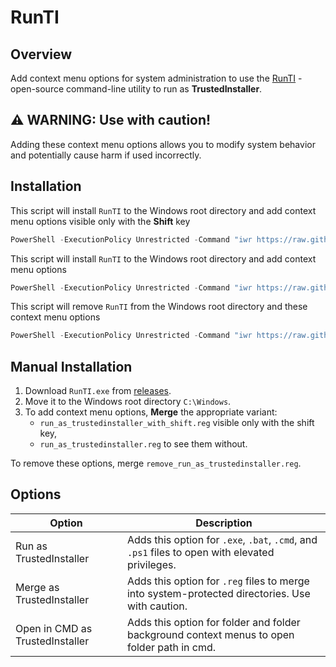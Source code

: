 # RunTI

## Overview

Add context menu options for system administration to use the [RunTI](/src/) - open-source command-line utility to run as **TrustedInstaller**.

## ⚠️ WARNING: Use with caution!

Adding these context menu options allows you to modify system behavior and potentially cause harm if used incorrectly.

## Installation

This script will install `RunTI` to the Windows root directory  and add context menu options visible only with the **Shift** key
```powershell
PowerShell -ExecutionPolicy Unrestricted -Command "iwr https://raw.githubusercontent.com/edelvarden/RunTI/main/install_with_shift.ps1 -useb | iex"
```

This script will install `RunTI` to the Windows root directory and add context menu options
```powershell
PowerShell -ExecutionPolicy Unrestricted -Command "iwr https://raw.githubusercontent.com/edelvarden/RunTI/main/install.ps1 -useb | iex"
```

This script will remove `RunTI` from the Windows root directory and these context menu options
```powershell
PowerShell -ExecutionPolicy Unrestricted -Command "iwr https://raw.githubusercontent.com/edelvarden/RunTI/main/remove.ps1 -useb | iex"
```

## Manual Installation

1. Download `RunTI.exe` from [releases](https://github.com/edelvarden/RunTI/releases/latest).
2. Move it to the Windows root directory `C:\Windows`.
3. To add context menu options, **Merge** the appropriate variant:
   - `run_as_trustedinstaller_with_shift.reg` visible only with the shift key,
   - `run_as_trustedinstaller.reg` to see them without.

To remove these options, merge `remove_run_as_trustedinstaller.reg`.

## Options

| Option                          | Description                                                                                     |
| ------------------------------- | ----------------------------------------------------------------------------------------------- |
| Run as TrustedInstaller         | Adds this option for `.exe`, `.bat`, `.cmd`, and `.ps1` files to open with elevated privileges. |
| Merge as TrustedInstaller       | Adds this option for `.reg` files to merge into system-protected directories. Use with caution. |
| Open in CMD as TrustedInstaller | Adds this option for folder and folder background context menus to open folder path in cmd.     |
